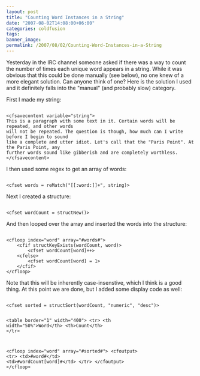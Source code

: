 ```yaml
---
layout: post
title: "Counting Word Instances in a String"
date: "2007-08-02T14:08:00+06:00"
categories: coldfusion 
tags: 
banner_image: 
permalink: /2007/08/02/Counting-Word-Instances-in-a-String
---
```


Yesterday in the IRC channel someone asked if there was a way to count the number of times each unique word appears in a string. While it was obvious that this could be done manually (see below), no one knew of a more elegant solution. Can anyone think of one? Here is the solution I used and it definitely falls into the "manual" (and probably slow) category.

First I made my string:

<code>
&lt;cfsavecontent variable="string"&gt;
This is a paragraph with some text in it. Certain words will be repeated, and other words
will not be repeated. The question is though, how much can I write before I begin to sound
like a complete and utter idiot. Let's call that the "Paris Point". At the Paris Point, any
further words sound like gibberish and are completely worthless. 
&lt;/cfsavecontent&gt;
</code>

I then used some regex to get an array of words:

<code>
&lt;cfset words = reMatch("[[:word:]]+", string)&gt;
</code>

Next I created a structure:

<code>
&lt;cfset wordCount = structNew()&gt;
</code>

And then looped over the array and inserted the words into the structure:

<code>
&lt;cfloop index="word" array="#words#"&gt;
	&lt;cfif structKeyExists(wordCount, word)&gt;
		&lt;cfset wordCount[word]++&gt;
	&lt;cfelse&gt;
		&lt;cfset wordCount[word] = 1&gt;
	&lt;/cfif&gt;
&lt;/cfloop&gt;
</code>

Note that this will be inherently case-insenstive, which I think is a good thing. At this point we are done, but I added some display code as well:

<code>
&lt;cfset sorted = structSort(wordCount, "numeric", "desc")&gt;

&lt;table border="1" width="400"&gt;
&lt;tr&gt;
	&lt;th width="50%"&gt;Word&lt;/th&gt;
	&lt;th&gt;Count&lt;/th&gt;
&lt;/tr&gt;

&lt;cfloop index="word" array="#sorted#"&gt;
	&lt;cfoutput&gt;
	&lt;tr&gt;
		&lt;td&gt;#word#&lt;/td&gt;
		&lt;td&gt;#wordCount[word]#&lt;/td&gt;
	&lt;/tr&gt;
	&lt;/cfoutput&gt;
&lt;/cfloop&gt;
</code>